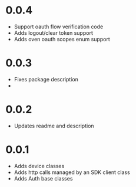 # 0.0.4

- Support oauth flow verification code
- Adds logout/clear token support
- Adds oven oauth scopes enum support

# 0.0.3

- Fixes package description
-
# 0.0.2

- Updates readme and description

# 0.0.1

- Adds device classes
- Adds http calls managed by an SDK client class
- Adds Auth base classes
